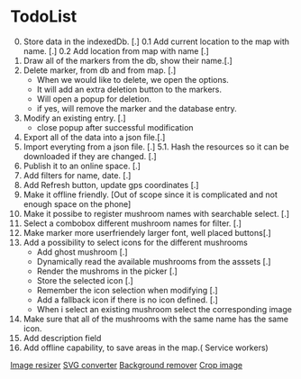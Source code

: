 # TodoList

0. Store data in the indexedDb. [.]
0.1 Add current location to the map with name. [.]
0.2 Add location from map with name [.]
1. Draw all of the markers from the db, show their name.[.]
2. Delete marker, from db and from map. [.]
    - When we would like to delete, we open the options.
    - It will add an extra deletion button to the markers.
    - Will open a popup for deletion.
    - if yes, will remove the marker and the database entry.
3. Modify an existing entry. [.]
    - close popup after successful modification
4. Export all of the data into a json file.[.]
5. Import everyting from a json file. [.]
5.1. Hash the resources so it can be downloaded if   they are changed. [.]
6. Publish it to an online space. [.]
7. Add filters for name, date. [.]
8. Add Refresh button, update gps coordinates [.]
9. Make it offline friendly. [Out of scope since it is complicated and not enough space on the phone]
10. Make it possibe to register mushroom names with searchable select. [.]
11. Select a combobox different mushroom names for filter. [.]
12. Make marker more userfriendely larger font, well placed buttons[.]
13. Add a possibility to select icons for the different mushrooms
    - Add ghost mushroom [.]
    - Dynamically read the available mushrooms from the asssets [.]
    - Render the mushroms in the picker [.]
    - Store the selected icon [.]
    - Remember the icon selection when modifying [.]
    - Add a fallback icon if there is no icon defined. [.]
    - When i select an existing mushroom select the corresponding image
14. Make sure that all of the mushrooms with the same name has the same icon.
15. Add description field
16. Add offline capability, to save areas in the map.( Service workers)

[Image resizer](https://imresizer.com/download)
[SVG converter](https://www.freeconvert.com/png-to-svg/download)
[Background remover](https://pixlr.com/express/)
[Crop image](https://www.iloveimg.com/crop-image/crop-png)
